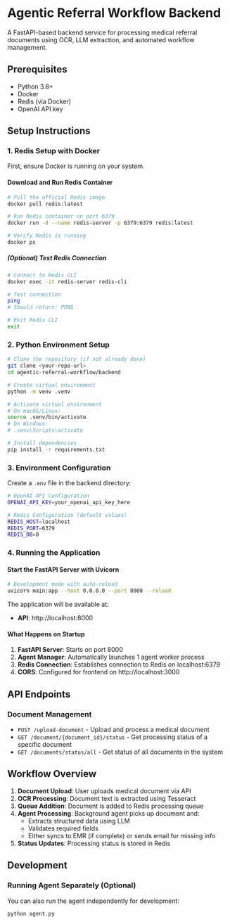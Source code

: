# Agentic Referral Workflow Backend

A FastAPI-based backend service for processing medical referral documents using OCR, LLM extraction, and automated workflow management.

## Prerequisites

- Python 3.8+
- Docker
- Redis (via Docker)
- OpenAI API key

## Setup Instructions

### 1. Redis Setup with Docker

First, ensure Docker is running on your system.

#### Download and Run Redis Container

```bash
# Pull the official Redis image
docker pull redis:latest

# Run Redis container on port 6379
docker run -d --name redis-server -p 6379:6379 redis:latest

# Verify Redis is running
docker ps
```

##### (Optional) Test Redis Connection

```bash
# Connect to Redis CLI
docker exec -it redis-server redis-cli

# Test connection
ping
# Should return: PONG

# Exit Redis CLI
exit
```

### 2. Python Environment Setup

```bash
# Clone the repository (if not already done)
git clone <your-repo-url>
cd agentic-referral-workflow/backend

# Create virtual environment
python -m venv .venv

# Activate virtual environment
# On macOS/Linux:
source .venv/bin/activate
# On Windows:
# .venv\Scripts\activate

# Install dependencies
pip install -r requirements.txt
```

### 3. Environment Configuration

Create a `.env` file in the backend directory:

```bash
# OpenAI API Configuration
OPENAI_API_KEY=your_openai_api_key_here

# Redis Configuration (default values)
REDIS_HOST=localhost
REDIS_PORT=6379
REDIS_DB=0
```

### 4. Running the Application

#### Start the FastAPI Server with Uvicorn

```bash
# Development mode with auto-reload
uvicorn main:app --host 0.0.0.0 --port 8000 --reload
```

The application will be available at:
- **API**: http://localhost:8000

#### What Happens on Startup

1. **FastAPI Server**: Starts on port 8000
2. **Agent Manager**: Automatically launches 1 agent worker process
3. **Redis Connection**: Establishes connection to Redis on localhost:6379
4. **CORS**: Configured for frontend on http://localhost:3000

## API Endpoints

### Document Management
- `POST /upload-document` - Upload and process a medical document
- `GET /document/{document_id}/status` - Get processing status of a specific document
- `GET /documents/status/all` - Get status of all documents in the system

## Workflow Overview

1. **Document Upload**: User uploads medical document via API
2. **OCR Processing**: Document text is extracted using Tesseract
3. **Queue Addition**: Document is added to Redis processing queue
4. **Agent Processing**: Background agent picks up document and:
   - Extracts structured data using LLM
   - Validates required fields
   - Either syncs to EMR (if complete) or sends email for missing info
5. **Status Updates**: Processing status is stored in Redis

## Development

### Running Agent Separately (Optional)

You can also run the agent independently for development:

```bash
python agent.py
```